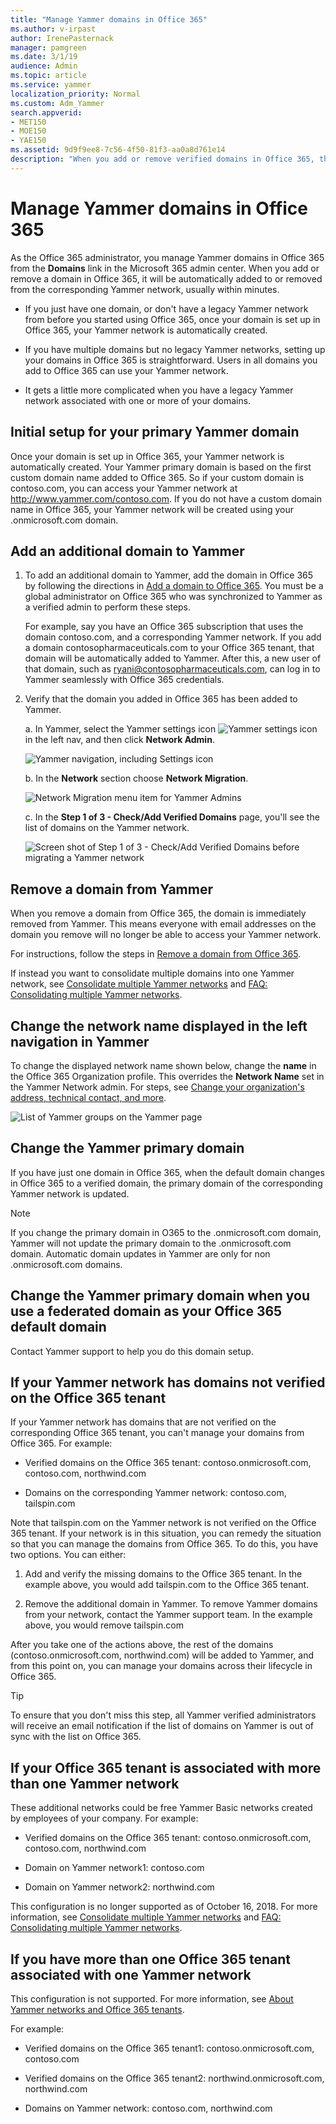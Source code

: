 ```yaml
---
title: "Manage Yammer domains in Office 365"
ms.author: v-irpast
author: IrenePasternack
manager: pamgreen
ms.date: 3/1/19
audience: Admin
ms.topic: article
ms.service: yammer
localization_priority: Normal
ms.custom: Adm_Yammer
search.appverid:
- MET150
- MOE150
- YAE150
ms.assetid: 9d9f9ee8-7c56-4f50-81f3-aa0a8d761e14
description: "When you add or remove verified domains in Office 365, they are automatically added or removed from your Yammer network."
---
```


# Manage Yammer domains in Office 365

As the Office 365 administrator, you manage Yammer domains in Office 365 from the **Domains** link in the Microsoft 365 admin center. When you add or remove a domain in Office 365, it will be automatically added to or removed from the corresponding Yammer network, usually within minutes. 
  
- If you just have one domain, or don't have a legacy Yammer network from before you started using Office 365, once your domain is set up in Office 365, your Yammer network is automatically created.
    
- If you have multiple domains but no legacy Yammer networks, setting up your domains in Office 365 is straightforward. Users in all domains you add to Office 365 can use your Yammer network.
    
- It gets a little more complicated when you have a legacy Yammer network associated with one or more of your domains.
    
## Initial setup for your primary Yammer domain

Once your domain is set up in Office 365, your Yammer network is automatically created. Your Yammer primary domain is based on the first custom domain name added to Office 365. So if your custom domain is contoso.com, you can access your Yammer network at http://www.yammer.com/contoso.com. If you do not have a custom domain name in Office 365, your Yammer network will be created using your .onmicrosoft.com domain.

## Add an additional domain to Yammer
<a name="add"></a>
 
1. To add an additional domain to Yammer, add the domain in Office 365 by following the directions in [Add a domain to Office 365](https://support.office.com/article/6383f56d-3d09-4dcb-9b41-b5f5a5efd611). You must be a global administrator on Office 365 who was synchronized to Yammer as a verified admin to perform these steps.

    For example, say you have an Office 365 subscription that uses the domain contoso.com, and a corresponding Yammer network. If you add a domain contosopharmaceuticals.com to your Office 365 tenant, that domain will be automatically added to Yammer. After this, a new user of that domain, such as ryani@contosopharmaceuticals.com, can log in to Yammer seamlessly with Office 365 credentials.

2. Verify that the domain you added in Office 365 has been added to Yammer.  
  
    a. In Yammer, select the Yammer settings icon ![Yammer settings icon](../media/9704ce70-56ce-43f7-96c6-f253b0413d40.png) in the left nav, and then click **Network Admin**.
    
    ![Yammer navigation, including Settings icon](../media/d1ec06fa-c2fb-4dcb-b21f-6dff1d20d6ad.png)
  
    b. In the **Network** section choose **Network Migration**.
    
    ![Network Migration menu item for Yammer Admins](../media/f9ae9328-9cb2-46f7-9bce-26bcdc29b3fa.png)
  
    c. In the **Step 1 of 3 - Check/Add Verified Domains** page, you'll see the list of domains on the Yammer network. 
    
    ![Screen shot of Step 1 of 3 - Check/Add Verified Domains before migrating a Yammer network](../media/cac649d6-9245-4645-8f59-fb27dffd87e8.png)
  
## Remove a domain from Yammer 
<a name="remove"></a>

When you remove a domain from Office 365, the domain is immediately removed from Yammer. This means everyone with email addresses on the domain you remove will no longer be able to access your Yammer network.

For instructions, follow the steps in [Remove a domain from Office 365](https://support.office.com/en-us/article/Remove-a-domain-from-Office-365-f09696b2-8c29-4588-a08b-b333da19810c). 

If instead you want to consolidate multiple domains into one Yammer network, see [Consolidate multiple Yammer networks](https://docs.microsoft.com/en-us/Yammer/configure-your-yammer-network/consolidate-multiple-yammer-networks) and [FAQ: Consolidating multiple Yammer networks](https://docs.microsoft.com/en-us/Yammer/configure-your-yammer-network/faq-consolidate-multiple-yammer-networks).

## Change the network name displayed in the left navigation in Yammer

To change the displayed network name shown below, change the **name** in the Office 365 Organization profile. This overrides the **Network Name** set in the Yammer Network admin. For steps, see [Change your organization's address, technical contact, and more](https://support.office.com/en-us/article/Change-your-organization-s-address-technical-contact-and-more-a36e5a52-4df2-479e-bb97-9e67b8483e10).
 
   ![List of Yammer groups on the Yammer page](../media/0a1125b1-74d2-4ea5-b8e4-6d52456a527e.jpg)
  
## Change the Yammer primary domain

If you have just one domain in Office 365, when the default domain changes in Office 365 to a verified domain, the primary domain of the corresponding Yammer network is updated. 

   >[!NOTE]
   >If you change the primary domain in O365 to the .onmicrosoft.com domain, Yammer will not update the primary domain to the .onmicrosoft.com domain. Automatic domain updates in Yammer are only for non .onmicrosoft.com domains.

## Change the Yammer primary domain when you use a federated domain as your Office 365 default domain

Contact Yammer support to help you do this domain setup. 

## If your Yammer network has domains not verified on the Office 365 tenant

If your Yammer network has domains that are not verified on the corresponding Office 365 tenant, you can't manage your domains from Office 365. For example:
  
- Verified domains on the Office 365 tenant: contoso.onmicrosoft.com, contoso.com, northwind.com 
    
- Domains on the corresponding Yammer network: contoso.com, tailspin.com 
    
Note that tailspin.com on the Yammer network is not verified on the Office 365 tenant. If your network is in this situation, you can remedy the situation so that you can manage the domains from Office 365. To do this, you have two options. You can either:
  
1. Add and verify the missing domains to the Office 365 tenant. In the example above, you would add tailspin.com to the Office 365 tenant. 
    
2. Remove the additional domain in Yammer. To remove Yammer domains from your network, contact the Yammer support team. In the example above, you would remove tailspin.com 
    
After you take one of the actions above, the rest of the domains (contoso.onmicrosoft.com, northwind.com) will be added to Yammer, and from this point on, you can manage your domains across their lifecycle in Office 365.
  
> [!TIP]
> To ensure that you don't miss this step, all Yammer verified administrators will receive an email notification if the list of domains on Yammer is out of sync with the list on Office 365. 
  
## If your Office 365 tenant is associated with more than one Yammer network

These additional networks could be free Yammer Basic networks created by employees of your company. For example:
  
- Verified domains on the Office 365 tenant: contoso.onmicrosoft.com, contoso.com, northwind.com 
    
- Domain on Yammer network1: contoso.com 
    
- Domain on Yammer network2: northwind.com 
    
This configuration is no longer supported as of October 16, 2018. For more information, see [Consolidate multiple Yammer networks](https://docs.microsoft.com/en-us/Yammer/configure-your-yammer-network/consolidate-multiple-yammer-networks) and [FAQ: Consolidating multiple Yammer networks](https://docs.microsoft.com/en-us/Yammer/configure-your-yammer-network/faq-consolidate-multiple-yammer-networks). 
  
## If you have more than one Office 365 tenant associated with one Yammer network

This configuration is not supported. For more information, see [About Yammer networks and Office 365 tenants](yammer-and-office-365.md). 

For example:
  
- Verified domains on the Office 365 tenant1: contoso.onmicrosoft.com, contoso.com 
    
- Verified domains on the Office 365 tenant2: northwind.onmicrosoft.com, northwind.com 
    
- Domains on Yammer network: contoso.com, northwind.com 
  

